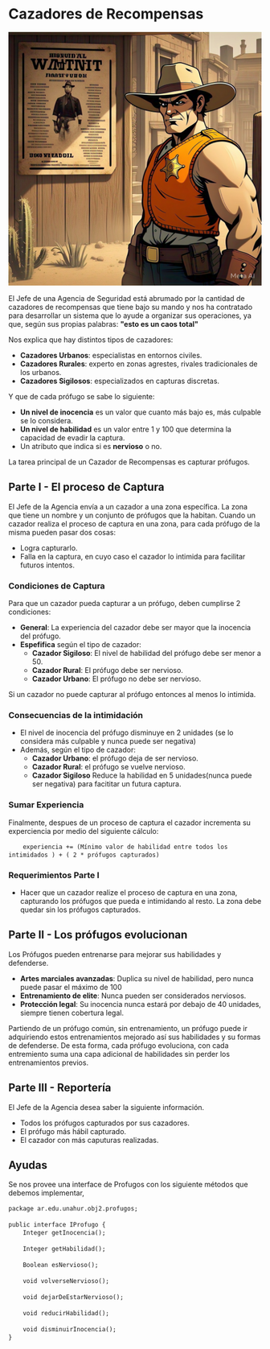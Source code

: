 # Cazadores de Recompensas

![Wanted](./assets/wanted.jpeg)

El Jefe de una Agencia de Seguridad está abrumado por la cantidad de cazadores de recompensas que tiene bajo su mando y nos ha contratado para desarrollar un sistema que lo ayude a organizar sus operaciones, ya que, según sus propias palabras: **"esto es un caos total"**

Nos explica que hay distintos tipos de cazadores:

- **Cazadores Urbanos**: especialistas en entornos civiles.
- **Cazadores Rurales**: experto en zonas agrestes, rivales tradicionales de los urbanos.
- **Cazadores Sigilosos**: especializados en capturas discretas.

Y que de cada prófugo se sabe lo siguiente:

- **Un nivel de inocencia** es un valor que cuanto más bajo es, más culpable se lo considera.
- **Un nivel de habilidad** es un valor entre 1 y 100 que determina la capacidad de evadir la captura.
- Un atributo que indica si es **nervioso** o no.

La tarea principal de un Cazador de Recompensas es capturar prófugos.

## Parte I - El proceso de Captura

El Jefe de la Agencia envía a un cazador a una zona específica. La zona que tiene un nombre y un conjunto de prófugos que la habitan. Cuando un cazador realiza el proceso de captura en una zona, para cada prófugo de la misma pueden pasar dos cosas:

- Logra capturarlo.
- Falla en la captura, en cuyo caso el cazador lo intimida para facilitar futuros intentos.

### Condiciones de Captura

Para que un cazador pueda capturar a un prófugo, deben cumplirse 2 condiciones:

- **General**: La experiencia del cazador debe ser mayor que la inocencia del prófugo.
- **Espefifica** según el tipo de cazador:
  - **Cazador Sigiloso**: El nivel de habilidad del prófugo debe ser menor a 50.
  - **Cazador Rural**: El prófugo debe ser nervioso.
  - **Cazador Urbano**: El prófugo no debe ser nervioso.

Si un cazador no puede capturar al prófugo entonces al menos lo intimida.

### Consecuencias de la intimidación

- El nivel de inocencia del prófugo disminuye en 2 unidades (se lo considera más culpable y nunca puede ser negativa)
- Además, según el tipo de cazador:
  - **Cazador Urbano**: el prófugo deja de ser nervioso.
  - **Cazador Rural**: el prófugo se vuelve nervioso.
  - **Cazador Sigiloso** Reduce la habilidad en 5 unidades(nunca puede ser negativa) para facititar un futura captura.

### Sumar Experiencia

Finalmente, despues de un proceso de captura el cazador incrementa su experciencia por medio del siguiente cálculo:

```
    experiencia += (Mínimo valor de habilidad entre todos los intimidados ) + ( 2 * prófugos capturados)
```

### Requerimientos Parte I

- Hacer que un cazador realize el proceso de captura en una zona, capturando los prófugos que pueda e intimidando al resto. La zona debe quedar sin los prófugos capturados.

## Parte II - Los prófugos evolucionan

Los Prófugos pueden entrenarse para mejorar sus habilidades y defenderse.

- **Artes marciales avanzadas**: Duplica su nivel de habilidad, pero nunca puede pasar el máximo de 100
- **Entrenamiento de elite**: Nunca pueden ser considerados nerviosos.
- **Protección legal**: Su inocencia nunca estará por debajo de 40 unidades, siempre tienen cobertura legal.

Partiendo de un prófugo común, sin entrenamiento, un prófugo puede ir adquiriendo estos entrenamientos mejorado así sus habilidades y su formas de defenderse. De esta forma, cada prófugo evoluciona, con cada entremiento suma una capa adicional de habilidades sin perder los entrenamientos previos.

## Parte III - Reportería

El Jefe de la Agencia desea saber la siguiente información.

- Todos los prófugos capturados por sus cazadores.
- El prófugo más hábil capturado.
- El cazador con más caputuras realizadas.

## Ayudas

Se nos provee una interface de Profugos con los siguiente métodos que debemos implementar,

```
package ar.edu.unahur.obj2.profugos;

public interface IProfugo {
    Integer getInocencia();

    Integer getHabilidad();

    Boolean esNervioso();

    void volverseNervioso();

    void dejarDeEstarNervioso();

    void reducirHabilidad();

    void disminuirInocencia();
}
```

